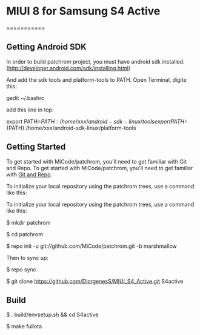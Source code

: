 # MIUI 8 for Samsung S4 Active
===========

Getting Android SDK
---------------

In order to build patchrom project, you must have android sdk installed.(http://developer.android.com/sdk/installing.html)

And add the sdk tools and platform-tools to PATH.
Open Terminal, digite this:

gedit ~/.bashrc

add this line in top:

export PATH=${PATH}:/home/xxx/android-sdk-linux/tools
export PATH=${PATH}:/home/xxx/android-sdk-linux/platform-tools

Getting Started
---------------

To get started with MiCode/patchrom, you'll need to get familiar with Git and Repo.
To get started with MiCode/patchrom, you'll need to get
familiar with [Git and Repo](https://source.android.com/source/using-repo.html).

To initialize your local repository using the patchrom trees, use a command like this:

To initialize your local repository using the patchrom trees, use a command like this:

$ mkdir patchrom

$ cd patchrom

$ repo init -u git://github.com/MiCode/patchrom.git -b marshmallow

Then to sync up:

$ repo sync

$ git clone https://github.com/DiorgenesS/MIUI_S4_Active.git S4active

Build
--------

$ . build/envsetup.sh && cd S4active

$ make fullota